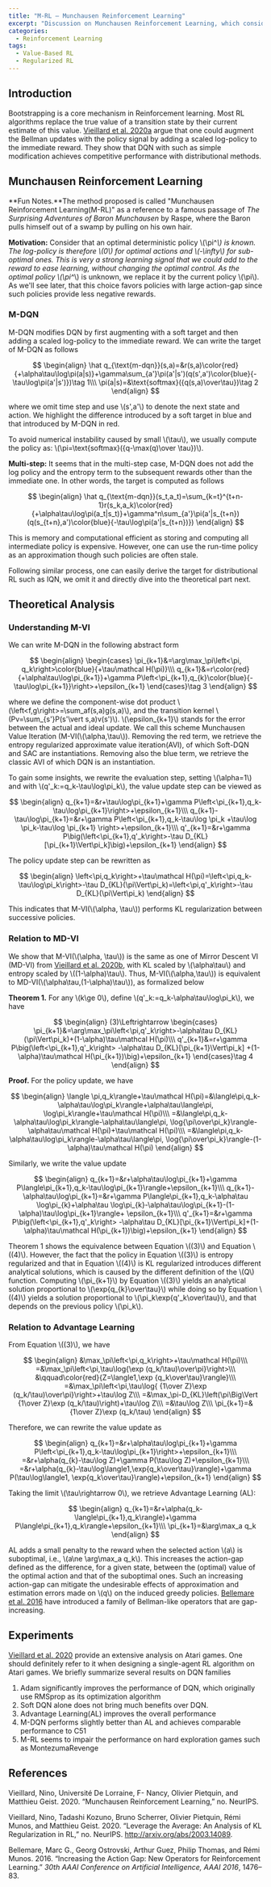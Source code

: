 ```yaml
---
title: "M-RL — Munchausen Reinforcement Learning"
excerpt: "Discussion on Munchausen Reinforcement Learning, which considers policy in Bellman updates."
categories:
  - Reinforcement Learning
tags:
  - Value-Based RL
  - Regularized RL
---
```


## Introduction

Bootstrapping is a core mechanism in Reinforcement learning. Most RL algorithms replace the true value of a transition state by their current estimate of this value. [Vieillard et al. 2020a](#ref1) argue that one could augment the Bellman updates with the policy signal by adding a scaled log-policy to the immediate reward. They show that DQN with such as simple modification achieves competitive performance with distributional methods.

## Munchausen Reinforcement Learning

**Fun Notes.**The method proposed is called "Munchausen Reinforcement Learning(M-RL)" as a reference to a famous passage of *The Surprising Adventures of Baron Munchausen* by Raspe, where the Baron pulls himself out of a swamp by pulling on his own hair.

**Motivation:** Consider that an optimal deterministic policy \\(\pi^*\\) is known. The log-policy is therefore \\(0\\) for optimal actions and \\(-\infty\\) for sub-optimal ones. This is very a strong learning signal that we could add to the reward to ease learning, without changing the optimal control. As the optimal policy \\(\pi^*\\) is unknown, we replace it by the current policy \\(\pi\\). As we'll see later, that this choice favors policies with large action-gap since such policies provide less negative rewards.

### M-DQN

M-DQN modifies DQN by first augmenting with a soft target and then adding a scaled log-policy to the immediate reward. We can write the target of M-DQN as follows

$$
\begin{align}
\hat q_{\text{m-dqn}}(s,a)=&r(s,a)\color{red}{+\alpha\tau\log\pi(a|s)}+\gamma\sum_{a'}\pi(a'|s')(q(s',a')\color{blue}{-\tau\log\pi(a'|s')})\tag 1\\\
\pi(a|s)=&\text{softmax}({q(s,a)\over\tau})\tag 2
\end{align}
$$

where we omit time step and use \\(s',a'\\) to denote the next state and action. We highlight the difference introduced by a soft target in blue and that introduced by M-DQN in red. 

To avoid numerical instability caused by small \\(\tau\\), we usually compute the policy as: \\(\pi=\text{softmax}({q-\max(q)\over \tau})\\).

**Multi-step:** It seems that in the multi-step case, M-DQN does not add the log policy and the entropy term to the subsequent rewards other than the immediate one. In other words, the target is computed as follows

$$
\begin{align}
\hat q_{\text{m-dqn}}(s_t,a_t)=\sum_{k=t}^{t+n-1}r(s_k,a_k)\color{red}{+\alpha\tau\log\pi(a_t|s_t)}+\gamma^n\sum_{a'}\pi(a'|s_{t+n})(q(s_{t+n},a')\color{blue}{-\tau\log\pi(a'|s_{t+n})})
\end{align}
$$

This is memory and computational efficient as storing and computing all intermediate policy is expensive. However, one can use the run-time policy as an approximation though such policies are often stale.

Following similar process, one can easily derive the target for distributional RL such as IQN, we omit it and directly dive into the theoretical part next.

## Theoretical Analysis

### Understanding M-VI

We can write M-DQN in the following abstract form

$$
\begin{align}
\begin{cases}
\pi_{k+1}&=\arg\max_\pi\left<\pi, q_k\right>\color{blue}{+\tau\mathcal H(\pi)}\\\
q_{k+1}&=r\color{red}{+\alpha\tau\log\pi_{k+1}}+\gamma P\left<\pi_{k+1},q_{k}\color{blue}{-\tau\log\pi_{k+1}}\right>+\epsilon_{k+1}
\end{cases}\tag 3
\end{align}
$$

where we define the component-wise dot product \\(\left<f,g\right>=\sum_af(s,a)g(s,a)\\), and the transition kernel \\(Pv=\sum_{s'}P(s'\vert s,a)v(s')\\). \\(\epsilon_{k+1}\\) stands for the error between the actual and ideal update. We call this scheme Munchausen Value Iteration (M-VI(\\(\alpha,\tau\\)). Removing the red term, we retrieve the entropy regularized approximate value iteration(AVI), of which Soft-DQN and SAC are instantiations. Removing also the blue term, we retrieve the classic AVI of which DQN is an instantiation.

To gain some insights, we rewrite the evaluation step, setting \\(\alpha=1\\) and with \\(q'_k:=q_k-\tau\log\pi_k\\), the value update step can be viewed as

$$
\begin{align}
q_{k+1}=&r+\tau\log\pi_{k+1}+\gamma P\left<\pi_{k+1},q_k-\tau\log\pi_{k+1}\right>+\epsilon_{k+1}\\\
q_{k+1}-\tau\log\pi_{k+1}=&r+\gamma P\left<\pi_{k+1},q_k-\tau\log \pi_k +\tau\log \pi_k-\tau\log \pi_{k+1} \right>+\epsilon_{k+1}\\\
q'_{k+1}=&r+\gamma P\big(\left<\pi_{k+1},q'_k\right>-\tau D_{KL}[\pi_{k+1}\Vert\pi_k]\big)+\epsilon_{k+1}
\end{align}
$$

The policy update step can be rewritten as

$$
\begin{align}
\left<\pi,q_k\right>+\tau\mathcal H(\pi)=\left<\pi,q_k-\tau\log\pi_k\right>-\tau D_{KL}(\pi\Vert\pi_k)=\left<\pi,q'_k\right>-\tau D_{KL}(\pi\Vert\pi_k)
\end{align}
$$

This indicates that M-VI(\\(\alpha, \tau\\)) performs KL regularization between successive policies.

### Relation to MD-VI

We show that M-VI(\\(\alpha, \tau\\)) is the same as one of Mirror Descent VI (MD-VI) from [Vieillard et al. 2020b](#ref2), with KL scaled by \\(\alpha\tau\\) and entropy scaled by \\((1-\alpha)\tau\\). Thus, M-VI(\\(\alpha,\tau\\)) is equivalent to MD-VI(\\(\alpha\tau,(1-\alpha)\tau\\)), as formalized below

**Theorem 1.** For any \\(k\ge 0\\), define \\(q'_k:=q_k-\alpha\tau\log\pi_k\\), we have

$$
\begin{align}
(3)\Leftrightarrow \begin{cases}
\pi_{k+1}&=\arg\max_\pi\left<\pi,q'_k\right>-\alpha\tau D_{KL}(\pi\Vert\pi_k)+(1-\alpha)\tau\mathcal H(\pi)\\\
q'_{k+1}&=r+\gamma P\big(\left<\pi_{k+1},q'_k\right> -\alpha\tau D_{KL}[\pi_{k+1}\Vert\pi_k] +(1-\alpha)\tau\mathcal H(\pi_{k+1})\big)+\epsilon_{k+1}
\end{cases}\tag 4
\end{align}
$$

**Proof.** For the policy update, we have

$$
\begin{align}
\langle \pi,q_k\rangle+\tau\mathcal H(\pi)=&\langle\pi,q_k-\alpha\tau\log\pi_k\rangle+\alpha\tau\langle\pi, \log\pi_k\rangle+\tau\mathcal H(\pi)\\\
=&\langle\pi,q_k-\alpha\tau\log\pi_k\rangle-\alpha\tau\langle\pi, \log{\pi\over\pi_k}\rangle-\alpha\tau\mathcal H(\pi)+\tau\mathcal H(\pi)\\\
=&\langle\pi,q_k-\alpha\tau\log\pi_k\rangle-\alpha\tau\langle\pi, \log{\pi\over\pi_k}\rangle-(1-\alpha)\tau\mathcal H(\pi)
\end{align}
$$

Similarly, we write the value update

$$
\begin{align}
q_{k+1}=&r+\alpha\tau\log\pi_{k+1}+\gamma P\langle\pi_{k+1},q_k-\tau\log\pi_{k+1}\rangle+\epsilon_{k+1}\\\
q_{k+1}-\alpha\tau\log\pi_{k+1}=&r+\gamma P\langle\pi_{k+1},q_k-\alpha\tau \log\pi_{k}+\alpha\tau \log\pi_{k}-\alpha\tau\log\pi_{k+1}-(1-\alpha)\tau\log\pi_{k+1}\rangle+ \epsilon_{k+1}\\\
q'_{k+1}=&r+\gamma P\big(\left<\pi_{k+1},q'_k\right> -\alpha\tau D_{KL}[\pi_{k+1}\Vert\pi_k]+(1-\alpha)\tau\mathcal H(\pi_{k+1})\big)+\epsilon_{k+1}
\end{align}
$$

Theorem 1 shows the equivalence between Equation \\((3)\\) and Equation \\((4)\\). However, the fact that the policy in Equation \\((3)\\) is entropy regularized and that in Equation \\((4)\\) is KL regularized introduces different analytical solutions, which is caused by the different definition of the \\(Q\\) function. Computing \\(\pi_{k+1}\\) by Equation \\((3)\\) yields an analytical solution proportional to \\(\exp{q_{k}\over\tau}\\) while doing so by Equation \\((4)\\) yields a solution proportional to \\(\pi_k\exp{q'_k\over\tau}\\), and that depends on the previous policy \\(\pi_k\\). 

### Relation to Advantage Learning

From Equation \\((3)\\), we have

$$
\begin{align}
&\max_\pi\left<\pi,q_k\right>+\tau\mathcal H(\pi)\\\
=&\max_\pi\left<\pi,\tau\log{\exp (q_k/\tau)\over\pi}\right>\\\
&\qquad\color{red}{Z=\langle1,\exp {q_k\over\tau}\rangle}\\\
=&\max_\pi\left<\pi,\tau\log{ {1\over Z}\exp (q_k/\tau)\over\pi}\right>+\tau\log Z\\\
=&\max_\pi-D_{KL}\left(\pi\Big\Vert {1\over Z}\exp (q_k/\tau)\right)+\tau\log Z\\\
=&\tau\log Z\\\
\pi_{k+1}=&{1\over Z}\exp (q_k/\tau)
\end{align}
$$

Therefore, we can rewrite the value update as

$$
\begin{align}
q_{k+1}=&r+\alpha\tau\log\pi_{k+1}+\gamma P\left<\pi_{k+1},q_k-\tau\log\pi_{k+1}\right>+\epsilon_{k+1}\\\
=&r+\alpha(q_{k}-\tau\log Z)+\gamma P(\tau\log Z)+\epsilon_{k+1}\\\
=&r+\alpha(q_{k}-\tau\log\langle1,\exp{q_k\over\tau}\rangle)+\gamma P(\tau\log\langle1, \exp{q_k\over\tau}\rangle)+\epsilon_{k+1}
\end{align}
$$

Taking the limit \\(\tau\rightarrow 0\\), we retrieve Advantage Learning (AL):

$$
\begin{align}
q_{k+1}=&r+\alpha(q_k-\langle\pi_{k+1},q_k\rangle)+\gamma P\langle\pi_{k+1},q_k\rangle+\epsilon_{k+1}\\\
\pi_{k+1}=&\arg\max_a q_k
\end{align}
$$

AL adds a small penalty to the reward when the selected action \\(a\\) is suboptimal, i.e., \\(a\ne \arg\max_a q_k\\). This increases the action-gap defined as the difference, for a given state, between the (optimal) value of the optimal action and that of the suboptimal ones. Such an increasing action-gap can mitigate the undesirable effects of approximation and estimation errors made on \\(q\\) on the induced greedy policies. [Bellemare et al. 2016](#ref3) have introduced a family of Bellman-like operators that are gap-increasing.

## Experiments

[Vieillard et al. 2020](#ref1) provide an extensive analysis on Atari games. One should definitely refer to it when designing a single-agent RL algorithm on Atari games. We briefly summarize several results on DQN families

1. Adam significantly improves the performance of DQN, which originally use RMSprop as its optimization algorithm
2. Soft DQN alone does not bring much benefits over DQN.
3. Advantage Learning(AL) improves the overall performance
4. M-DQN performs slightly better than AL and achieves comparable performance to C51
5. M-RL seems to impair the performance on hard exploration games such as MontezumaRevenge

## References

<a name="ref1"></a>Vieillard, Nino, Université De Lorraine, F- Nancy, Olivier Pietquin, and Matthieu Geist. 2020. “Munchausen Reinforcement Learning,” no. NeurIPS.

<a name="ref2"></a>Vieillard, Nino, Tadashi Kozuno, Bruno Scherrer, Olivier Pietquin, Rémi Munos, and Matthieu Geist. 2020. “Leverage the Average: An Analysis of KL Regularization in RL,” no. NeurIPS. http://arxiv.org/abs/2003.14089.

<a name="ref3"></a>Bellemare, Marc G., Georg Ostrovski, Arthur Guez, Philip Thomas, and Rémi Munos. 2016. “Increasing the Action Gap: New Operators for Reinforcement Learning.” *30th AAAI Conference on Artificial Intelligence, AAAI 2016*, 1476–83.